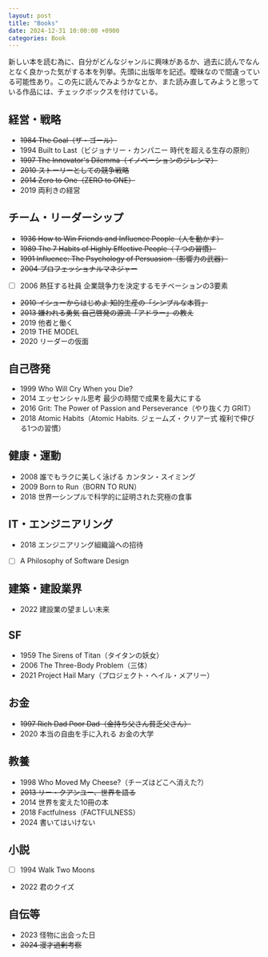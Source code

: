 ```yaml
---
layout: post
title: "Books"
date: 2024-12-31 10:00:00 +0900
categories: Book
---
```


新しい本を読む為に、自分がどんなジャンルに興味があるか、過去に読んでなんとなく良かった気がする本を列挙。先頭に出版年を記述。曖昧なので間違っている可能性あり。この先に読んでみようかなとか、また読み直してみようと思っている作品には、チェックボックスを付けている。

## 経営・戦略
- ~~1984 The Goal（ザ・ゴール）~~
- 1994 Built to Last（ビジョナリー・カンパニー 時代を超える生存の原則）
- ~~1997 The Innovator's Dilemma（イノベーションのジレンマ）~~
- ~~2010 ストーリーとしての競争戦略~~
- ~~2014 Zero to One（ZERO to ONE）~~
- 2019 両利きの経営

## チーム・リーダーシップ
- ~~1936 How to Win Friends and Influence People（人を動かす）~~
- ~~1989 The 7 Habits of Highly Effective People（７つの習慣）~~
- ~~1991 Influence: The Psychology of Persuasion（影響力の武器）~~
- ~~2004 プロフェッショナルマネジャー~~
- [ ] 2006 熱狂する社員 企業競争力を決定するモチベーションの3要素
- ~~2010 イシューからはじめよ 知的生産の「シンプルな本質」~~
- ~~2013 嫌われる勇気 自己啓発の源流「アドラー」の教え~~
- 2019 他者と働く
- 2019 THE MODEL
- 2020 リーダーの仮面

## 自己啓発
- 1999 Who Will Cry When you Die?
- 2014 エッセンシャル思考 最少の時間で成果を最大にする
- 2016 Grit: The Power of Passion and Perseverance（やり抜く力 GRIT）
- 2018 Atomic Habits（Atomic Habits. ジェームズ・クリアー式 複利で伸びる1つの習慣）

## 健康・運動
- 2008 誰でもラクに美しく泳げる カンタン・スイミング
- 2009 Born to Run（BORN TO RUN）
- 2018 世界一シンプルで科学的に証明された究極の食事

## IT・エンジニアリング
- 2018 エンジニアリング組織論への招待
- [ ] A Philosophy of Software Design

## 建築・建設業界
- 2022 建設業の望ましい未来

## SF
- 1959 The Sirens of Titan（タイタンの妖女）
- 2006 The Three-Body Problem（三体）
- 2021 Project Hail Mary（プロジェクト・ヘイル・メアリー）

## お金
- ~~1997 Rich Dad Poor Dad（金持ち父さん貧乏父さん）~~
- 2020 本当の自由を手に入れる お金の大学

## 教養
- 1998 Who Moved My Cheese?（チーズはどこへ消えた?）
- ~~2013 リー・クアンユー、世界を語る~~
- 2014 世界を変えた10冊の本
- 2018 Factfulness（FACTFULNESS）
- 2024 書いてはいけない

## 小説
- [ ] 1994 Walk Two Moons
- 2022 君のクイズ

## 自伝等
- 2023 怪物に出会った日
- ~~2024 漫才過剰考察~~

